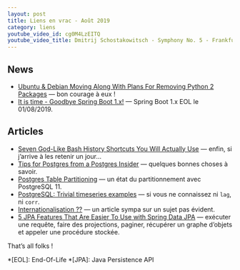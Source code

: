 ```yaml
---
layout: post
title: Liens en vrac - Août 2019
category: liens
youtube_video_id: cg0M4LzEITQ
youtube_video_title: Dmitrij Schostakowitsch - Symphony No. 5 - Frankfurt Radio Symphony
---
```


## News

- [Ubuntu & Debian Moving Along With Plans For Removing Python 2 Packages](https://www.phoronix.com/scan.php?page=news_item&px=Ubuntu-Debian-Python-2-Process)
  — bon courage à eux !
- [It is time - Goodbye Spring Boot 1.x!](https://spring.io/blog/2019/08/06/it-is-time-goodbye-spring-boot-1-x)
  — Spring Boot 1.x EOL le 01/08/2019.

## Articles

- [Seven God-Like Bash History Shortcuts You Will Actually Use](https://zwischenzugs.com/2019/08/25/seven-god-like-bash-history-shortcuts-you-will-actually-use/)
  — enfin, si j’arrive à les retenir un jour…
- [Tips for Postgres from a Postgres Insider](https://www.enterprisedb.com/blog/tips-postgres-postgres-insider)
  — quelques bonnes choses à savoir.
- [Postgres Table Partitioning](https://www.enterprisedb.com/blog/postgres-table-partitioning)
  — un état du partitionnement avec PostgreSQL 11.
- [PostgreSQL: Trivial timeseries examples](https://www.cybertec-postgresql.com/en/postgresql-trivial-timeseries-examples/)
  — si vous ne connaissez ni `lag`, ni `corr`.
- [Internationalisation ??](https://blog.octo.com/internationalisation/)
  — un article sympa sur un sujet pas évident.
- [5 JPA Features That Are Easier To Use with Spring Data JPA](https://thoughts-on-java.org/jpa-features-easier-spring-data-jpa/)
  — exécuter une requête, faire des projections, paginer, récupérer un graphe d’objets et appeler une procédure stockée.

That’s all folks !

*[EOL]: End-Of-Life
*[JPA]: Java Persistence API
